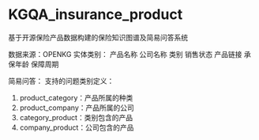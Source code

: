 # KGQA_insurance_product
基于开源保险产品数据构建的保险知识图谱及简易问答系统


数据来源：OPENKG
  实体类别：
    产品名称
    公司名称
    类别
    销售状态
    产品链接
    承保年龄
    保障周期


简易问答：
  支持的问题类别定义：
  1.	product_category：产品所属的种类
  2.	product_company：产品所属的公司
  3.	category_product：类别包含的产品
  4.	company_product：公司包含的产品


